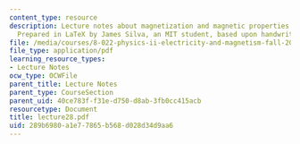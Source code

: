 ```yaml
---
content_type: resource
description: Lecture notes about magnetization and magnetic properties of materials.
  Prepared in LaTeX by James Silva, an MIT student, based upon handwritten notes.
file: /media/courses/8-022-physics-ii-electricity-and-magnetism-fall-2006/289b6980a1e77865b568d028d34d9aa6_lecture28.pdf
file_type: application/pdf
learning_resource_types:
- Lecture Notes
ocw_type: OCWFile
parent_title: Lecture Notes
parent_type: CourseSection
parent_uid: 40ce783f-f31e-d750-d8ab-3fb0cc415acb
resourcetype: Document
title: lecture28.pdf
uid: 289b6980-a1e7-7865-b568-d028d34d9aa6
---
```

